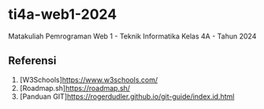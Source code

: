 # ti4a-web1-2024
Matakuliah Pemrograman Web 1 - Teknik Informatika Kelas 4A - Tahun 2024

## Referensi
1. [W3Schools]https://www.w3schools.com/
2. [Roadmap.sh]https://roadmap.sh/
3. [Panduan GIT]https://rogerdudler.github.io/git-guide/index.id.html
